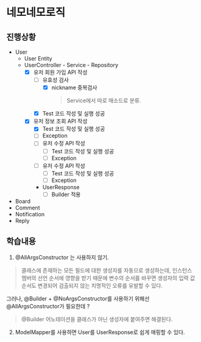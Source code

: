 # 네모네모로직
## 진행상황
- User
  - User Entity
  - UserController - Service - Repository
    - [x] 유저 회원 가입 API 작성
      - [ ] 유효성 검사
        - [x] nickname 중복검사
          > Service에서 따로 매소드로 분류. 
      - [x] Test 코드 작성 및 실행 성공
    - [x] 유저 정보 조회 API 작성
      - [x] Test 코드 작성 및 실행 성공
      - [ ] Exception
      - [ ] 유저 수정 API 작성
        - [ ] Test 코드 작성 및 실행 성공
        - [ ] Exception
      - [ ] 유저 수정 API 작성
        - [ ] Test 코드 작성 및 실행 성공
        - [ ] Exception
      - UserResponse
        - [ ] Builder 적용

- Board
- Comment
- Notification
- Reply

## 학습내용
1. @AllArgsConstructor 는 사용하지 않기.
  >클래스에 존재하는 모든 필드에 대한 생성자를 자동으로 생성하는데, 인스턴스 멤버의 선언 순서에 영향을 받기 때문에 변수의 순서를 바꾸면 생성자의 입력 값 순서도 변경되어 검출되지 않는 치명적인 오류를 유발할 수 있다.
   
그러나, @Builder + @NoArgsConstructor를 사용하기 위해선 @AllArgsConstructor가 필요한데 ?
> @Builder 어노테이션을 클래스가 아닌 생성자에 붙여주면 해결된다.

2. ModelMapper를 사용하면 User를 UserResponse로 쉽게 매핑할 수 있다.